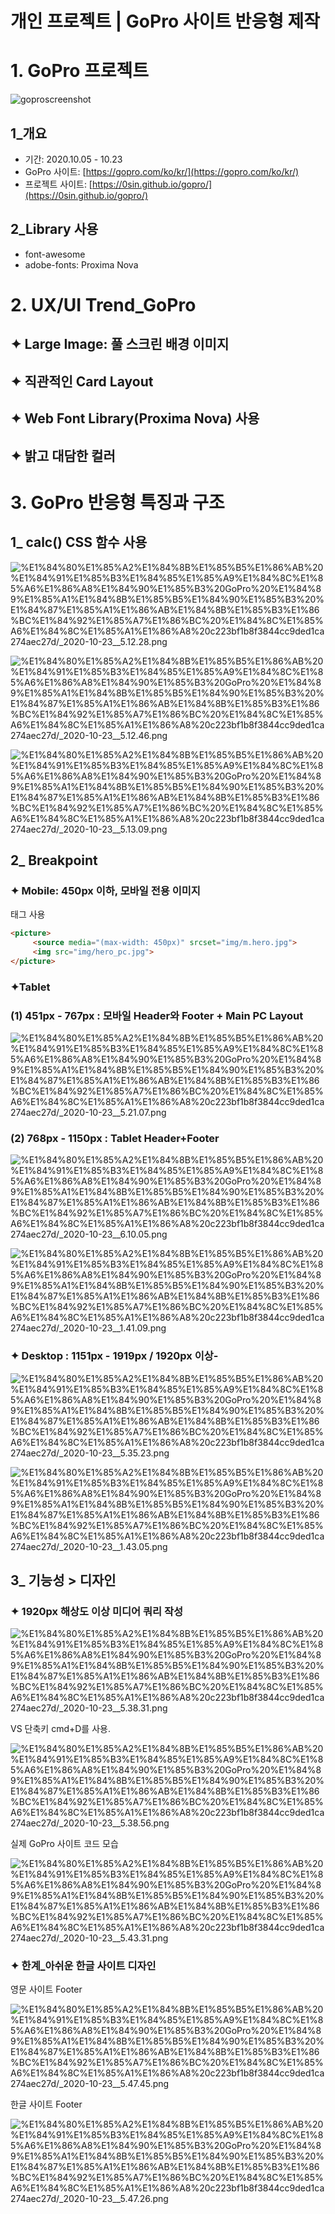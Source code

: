# 개인 프로젝트 | GoPro 사이트 반응형 제작

# 1. GoPro 프로젝트

![goproscreenshot](https://user-images.githubusercontent.com/69961808/108665253-dc8f2b80-7517-11eb-8b56-6d0521399907.png)

## 1_개요

- 기간: 2020.10.05 - 10.23
- GoPro 사이트: [https://gopro.com/ko/kr/](https://gopro.com/ko/kr/)
- 프로젝트 사이트: [https://0sin.github.io/gopro/](https://0sin.github.io/gopro/)

## 2_Library 사용

- font-awesome
- adobe-fonts: Proxima Nova


# 2.  UX/UI Trend_GoPro

## ✦ Large Image: 풀 스크린 배경 이미지

## ✦ 직관적인 Card Layout

## ✦ Web Font Library(Proxima Nova) 사용

## ✦ 밝고 대담한 컬러


# 3. GoPro 반응형 특징과 구조

## 1_ calc() CSS 함수 사용

![%E1%84%80%E1%85%A2%E1%84%8B%E1%85%B5%E1%86%AB%20%E1%84%91%E1%85%B3%E1%84%85%E1%85%A9%E1%84%8C%E1%85%A6%E1%86%A8%E1%84%90%E1%85%B3%20GoPro%20%E1%84%89%E1%85%A1%E1%84%8B%E1%85%B5%E1%84%90%E1%85%B3%20%E1%84%87%E1%85%A1%E1%86%AB%E1%84%8B%E1%85%B3%E1%86%BC%E1%84%92%E1%85%A7%E1%86%BC%20%E1%84%8C%E1%85%A6%E1%84%8C%E1%85%A1%E1%86%A8%20c223bf1b8f3844cc9ded1ca274aec27d/_2020-10-23__5.12.28.png](%E1%84%80%E1%85%A2%E1%84%8B%E1%85%B5%E1%86%AB%20%E1%84%91%E1%85%B3%E1%84%85%E1%85%A9%E1%84%8C%E1%85%A6%E1%86%A8%E1%84%90%E1%85%B3%20GoPro%20%E1%84%89%E1%85%A1%E1%84%8B%E1%85%B5%E1%84%90%E1%85%B3%20%E1%84%87%E1%85%A1%E1%86%AB%E1%84%8B%E1%85%B3%E1%86%BC%E1%84%92%E1%85%A7%E1%86%BC%20%E1%84%8C%E1%85%A6%E1%84%8C%E1%85%A1%E1%86%A8%20c223bf1b8f3844cc9ded1ca274aec27d/_2020-10-23__5.12.28.png)

![%E1%84%80%E1%85%A2%E1%84%8B%E1%85%B5%E1%86%AB%20%E1%84%91%E1%85%B3%E1%84%85%E1%85%A9%E1%84%8C%E1%85%A6%E1%86%A8%E1%84%90%E1%85%B3%20GoPro%20%E1%84%89%E1%85%A1%E1%84%8B%E1%85%B5%E1%84%90%E1%85%B3%20%E1%84%87%E1%85%A1%E1%86%AB%E1%84%8B%E1%85%B3%E1%86%BC%E1%84%92%E1%85%A7%E1%86%BC%20%E1%84%8C%E1%85%A6%E1%84%8C%E1%85%A1%E1%86%A8%20c223bf1b8f3844cc9ded1ca274aec27d/_2020-10-23__5.12.46.png](%E1%84%80%E1%85%A2%E1%84%8B%E1%85%B5%E1%86%AB%20%E1%84%91%E1%85%B3%E1%84%85%E1%85%A9%E1%84%8C%E1%85%A6%E1%86%A8%E1%84%90%E1%85%B3%20GoPro%20%E1%84%89%E1%85%A1%E1%84%8B%E1%85%B5%E1%84%90%E1%85%B3%20%E1%84%87%E1%85%A1%E1%86%AB%E1%84%8B%E1%85%B3%E1%86%BC%E1%84%92%E1%85%A7%E1%86%BC%20%E1%84%8C%E1%85%A6%E1%84%8C%E1%85%A1%E1%86%A8%20c223bf1b8f3844cc9ded1ca274aec27d/_2020-10-23__5.12.46.png)

![%E1%84%80%E1%85%A2%E1%84%8B%E1%85%B5%E1%86%AB%20%E1%84%91%E1%85%B3%E1%84%85%E1%85%A9%E1%84%8C%E1%85%A6%E1%86%A8%E1%84%90%E1%85%B3%20GoPro%20%E1%84%89%E1%85%A1%E1%84%8B%E1%85%B5%E1%84%90%E1%85%B3%20%E1%84%87%E1%85%A1%E1%86%AB%E1%84%8B%E1%85%B3%E1%86%BC%E1%84%92%E1%85%A7%E1%86%BC%20%E1%84%8C%E1%85%A6%E1%84%8C%E1%85%A1%E1%86%A8%20c223bf1b8f3844cc9ded1ca274aec27d/_2020-10-23__5.13.09.png](%E1%84%80%E1%85%A2%E1%84%8B%E1%85%B5%E1%86%AB%20%E1%84%91%E1%85%B3%E1%84%85%E1%85%A9%E1%84%8C%E1%85%A6%E1%86%A8%E1%84%90%E1%85%B3%20GoPro%20%E1%84%89%E1%85%A1%E1%84%8B%E1%85%B5%E1%84%90%E1%85%B3%20%E1%84%87%E1%85%A1%E1%86%AB%E1%84%8B%E1%85%B3%E1%86%BC%E1%84%92%E1%85%A7%E1%86%BC%20%E1%84%8C%E1%85%A6%E1%84%8C%E1%85%A1%E1%86%A8%20c223bf1b8f3844cc9ded1ca274aec27d/_2020-10-23__5.13.09.png)

## 2_ Breakpoint

### ✦ Mobile: 450px 이하, 모바일 전용 이미지



<picture> 태그 사용

```html
<picture>
     <source media="(max-width: 450px)" srcset="img/m.hero.jpg">
     <img src="img/hero_pc.jpg">
</picture>
```

### ✦Tablet

### (1) 451px - 767px : 모바일 Header와 Footer + Main PC Layout

![%E1%84%80%E1%85%A2%E1%84%8B%E1%85%B5%E1%86%AB%20%E1%84%91%E1%85%B3%E1%84%85%E1%85%A9%E1%84%8C%E1%85%A6%E1%86%A8%E1%84%90%E1%85%B3%20GoPro%20%E1%84%89%E1%85%A1%E1%84%8B%E1%85%B5%E1%84%90%E1%85%B3%20%E1%84%87%E1%85%A1%E1%86%AB%E1%84%8B%E1%85%B3%E1%86%BC%E1%84%92%E1%85%A7%E1%86%BC%20%E1%84%8C%E1%85%A6%E1%84%8C%E1%85%A1%E1%86%A8%20c223bf1b8f3844cc9ded1ca274aec27d/_2020-10-23__5.21.07.png](%E1%84%80%E1%85%A2%E1%84%8B%E1%85%B5%E1%86%AB%20%E1%84%91%E1%85%B3%E1%84%85%E1%85%A9%E1%84%8C%E1%85%A6%E1%86%A8%E1%84%90%E1%85%B3%20GoPro%20%E1%84%89%E1%85%A1%E1%84%8B%E1%85%B5%E1%84%90%E1%85%B3%20%E1%84%87%E1%85%A1%E1%86%AB%E1%84%8B%E1%85%B3%E1%86%BC%E1%84%92%E1%85%A7%E1%86%BC%20%E1%84%8C%E1%85%A6%E1%84%8C%E1%85%A1%E1%86%A8%20c223bf1b8f3844cc9ded1ca274aec27d/_2020-10-23__5.21.07.png)

### (2) 768px - 1150px : Tablet Header+Footer

![%E1%84%80%E1%85%A2%E1%84%8B%E1%85%B5%E1%86%AB%20%E1%84%91%E1%85%B3%E1%84%85%E1%85%A9%E1%84%8C%E1%85%A6%E1%86%A8%E1%84%90%E1%85%B3%20GoPro%20%E1%84%89%E1%85%A1%E1%84%8B%E1%85%B5%E1%84%90%E1%85%B3%20%E1%84%87%E1%85%A1%E1%86%AB%E1%84%8B%E1%85%B3%E1%86%BC%E1%84%92%E1%85%A7%E1%86%BC%20%E1%84%8C%E1%85%A6%E1%84%8C%E1%85%A1%E1%86%A8%20c223bf1b8f3844cc9ded1ca274aec27d/_2020-10-23__6.10.05.png](%E1%84%80%E1%85%A2%E1%84%8B%E1%85%B5%E1%86%AB%20%E1%84%91%E1%85%B3%E1%84%85%E1%85%A9%E1%84%8C%E1%85%A6%E1%86%A8%E1%84%90%E1%85%B3%20GoPro%20%E1%84%89%E1%85%A1%E1%84%8B%E1%85%B5%E1%84%90%E1%85%B3%20%E1%84%87%E1%85%A1%E1%86%AB%E1%84%8B%E1%85%B3%E1%86%BC%E1%84%92%E1%85%A7%E1%86%BC%20%E1%84%8C%E1%85%A6%E1%84%8C%E1%85%A1%E1%86%A8%20c223bf1b8f3844cc9ded1ca274aec27d/_2020-10-23__6.10.05.png)

![%E1%84%80%E1%85%A2%E1%84%8B%E1%85%B5%E1%86%AB%20%E1%84%91%E1%85%B3%E1%84%85%E1%85%A9%E1%84%8C%E1%85%A6%E1%86%A8%E1%84%90%E1%85%B3%20GoPro%20%E1%84%89%E1%85%A1%E1%84%8B%E1%85%B5%E1%84%90%E1%85%B3%20%E1%84%87%E1%85%A1%E1%86%AB%E1%84%8B%E1%85%B3%E1%86%BC%E1%84%92%E1%85%A7%E1%86%BC%20%E1%84%8C%E1%85%A6%E1%84%8C%E1%85%A1%E1%86%A8%20c223bf1b8f3844cc9ded1ca274aec27d/_2020-10-23__1.41.09.png](%E1%84%80%E1%85%A2%E1%84%8B%E1%85%B5%E1%86%AB%20%E1%84%91%E1%85%B3%E1%84%85%E1%85%A9%E1%84%8C%E1%85%A6%E1%86%A8%E1%84%90%E1%85%B3%20GoPro%20%E1%84%89%E1%85%A1%E1%84%8B%E1%85%B5%E1%84%90%E1%85%B3%20%E1%84%87%E1%85%A1%E1%86%AB%E1%84%8B%E1%85%B3%E1%86%BC%E1%84%92%E1%85%A7%E1%86%BC%20%E1%84%8C%E1%85%A6%E1%84%8C%E1%85%A1%E1%86%A8%20c223bf1b8f3844cc9ded1ca274aec27d/_2020-10-23__1.41.09.png)

### ✦ Desktop : 1151px - 1919px / 1920px 이상-

![%E1%84%80%E1%85%A2%E1%84%8B%E1%85%B5%E1%86%AB%20%E1%84%91%E1%85%B3%E1%84%85%E1%85%A9%E1%84%8C%E1%85%A6%E1%86%A8%E1%84%90%E1%85%B3%20GoPro%20%E1%84%89%E1%85%A1%E1%84%8B%E1%85%B5%E1%84%90%E1%85%B3%20%E1%84%87%E1%85%A1%E1%86%AB%E1%84%8B%E1%85%B3%E1%86%BC%E1%84%92%E1%85%A7%E1%86%BC%20%E1%84%8C%E1%85%A6%E1%84%8C%E1%85%A1%E1%86%A8%20c223bf1b8f3844cc9ded1ca274aec27d/_2020-10-23__5.35.23.png](%E1%84%80%E1%85%A2%E1%84%8B%E1%85%B5%E1%86%AB%20%E1%84%91%E1%85%B3%E1%84%85%E1%85%A9%E1%84%8C%E1%85%A6%E1%86%A8%E1%84%90%E1%85%B3%20GoPro%20%E1%84%89%E1%85%A1%E1%84%8B%E1%85%B5%E1%84%90%E1%85%B3%20%E1%84%87%E1%85%A1%E1%86%AB%E1%84%8B%E1%85%B3%E1%86%BC%E1%84%92%E1%85%A7%E1%86%BC%20%E1%84%8C%E1%85%A6%E1%84%8C%E1%85%A1%E1%86%A8%20c223bf1b8f3844cc9ded1ca274aec27d/_2020-10-23__5.35.23.png)

![%E1%84%80%E1%85%A2%E1%84%8B%E1%85%B5%E1%86%AB%20%E1%84%91%E1%85%B3%E1%84%85%E1%85%A9%E1%84%8C%E1%85%A6%E1%86%A8%E1%84%90%E1%85%B3%20GoPro%20%E1%84%89%E1%85%A1%E1%84%8B%E1%85%B5%E1%84%90%E1%85%B3%20%E1%84%87%E1%85%A1%E1%86%AB%E1%84%8B%E1%85%B3%E1%86%BC%E1%84%92%E1%85%A7%E1%86%BC%20%E1%84%8C%E1%85%A6%E1%84%8C%E1%85%A1%E1%86%A8%20c223bf1b8f3844cc9ded1ca274aec27d/_2020-10-23__1.43.05.png](%E1%84%80%E1%85%A2%E1%84%8B%E1%85%B5%E1%86%AB%20%E1%84%91%E1%85%B3%E1%84%85%E1%85%A9%E1%84%8C%E1%85%A6%E1%86%A8%E1%84%90%E1%85%B3%20GoPro%20%E1%84%89%E1%85%A1%E1%84%8B%E1%85%B5%E1%84%90%E1%85%B3%20%E1%84%87%E1%85%A1%E1%86%AB%E1%84%8B%E1%85%B3%E1%86%BC%E1%84%92%E1%85%A7%E1%86%BC%20%E1%84%8C%E1%85%A6%E1%84%8C%E1%85%A1%E1%86%A8%20c223bf1b8f3844cc9ded1ca274aec27d/_2020-10-23__1.43.05.png)

## 3_ 기능성 > 디자인

### ✦ 1920px 해상도 이상 미디어 쿼리 작성

![%E1%84%80%E1%85%A2%E1%84%8B%E1%85%B5%E1%86%AB%20%E1%84%91%E1%85%B3%E1%84%85%E1%85%A9%E1%84%8C%E1%85%A6%E1%86%A8%E1%84%90%E1%85%B3%20GoPro%20%E1%84%89%E1%85%A1%E1%84%8B%E1%85%B5%E1%84%90%E1%85%B3%20%E1%84%87%E1%85%A1%E1%86%AB%E1%84%8B%E1%85%B3%E1%86%BC%E1%84%92%E1%85%A7%E1%86%BC%20%E1%84%8C%E1%85%A6%E1%84%8C%E1%85%A1%E1%86%A8%20c223bf1b8f3844cc9ded1ca274aec27d/_2020-10-23__5.38.31.png](%E1%84%80%E1%85%A2%E1%84%8B%E1%85%B5%E1%86%AB%20%E1%84%91%E1%85%B3%E1%84%85%E1%85%A9%E1%84%8C%E1%85%A6%E1%86%A8%E1%84%90%E1%85%B3%20GoPro%20%E1%84%89%E1%85%A1%E1%84%8B%E1%85%B5%E1%84%90%E1%85%B3%20%E1%84%87%E1%85%A1%E1%86%AB%E1%84%8B%E1%85%B3%E1%86%BC%E1%84%92%E1%85%A7%E1%86%BC%20%E1%84%8C%E1%85%A6%E1%84%8C%E1%85%A1%E1%86%A8%20c223bf1b8f3844cc9ded1ca274aec27d/_2020-10-23__5.38.31.png)

VS 단축키 cmd+D를 사용.

![%E1%84%80%E1%85%A2%E1%84%8B%E1%85%B5%E1%86%AB%20%E1%84%91%E1%85%B3%E1%84%85%E1%85%A9%E1%84%8C%E1%85%A6%E1%86%A8%E1%84%90%E1%85%B3%20GoPro%20%E1%84%89%E1%85%A1%E1%84%8B%E1%85%B5%E1%84%90%E1%85%B3%20%E1%84%87%E1%85%A1%E1%86%AB%E1%84%8B%E1%85%B3%E1%86%BC%E1%84%92%E1%85%A7%E1%86%BC%20%E1%84%8C%E1%85%A6%E1%84%8C%E1%85%A1%E1%86%A8%20c223bf1b8f3844cc9ded1ca274aec27d/_2020-10-23__5.38.56.png](%E1%84%80%E1%85%A2%E1%84%8B%E1%85%B5%E1%86%AB%20%E1%84%91%E1%85%B3%E1%84%85%E1%85%A9%E1%84%8C%E1%85%A6%E1%86%A8%E1%84%90%E1%85%B3%20GoPro%20%E1%84%89%E1%85%A1%E1%84%8B%E1%85%B5%E1%84%90%E1%85%B3%20%E1%84%87%E1%85%A1%E1%86%AB%E1%84%8B%E1%85%B3%E1%86%BC%E1%84%92%E1%85%A7%E1%86%BC%20%E1%84%8C%E1%85%A6%E1%84%8C%E1%85%A1%E1%86%A8%20c223bf1b8f3844cc9ded1ca274aec27d/_2020-10-23__5.38.56.png)

실제 GoPro 사이트 코드 모습

![%E1%84%80%E1%85%A2%E1%84%8B%E1%85%B5%E1%86%AB%20%E1%84%91%E1%85%B3%E1%84%85%E1%85%A9%E1%84%8C%E1%85%A6%E1%86%A8%E1%84%90%E1%85%B3%20GoPro%20%E1%84%89%E1%85%A1%E1%84%8B%E1%85%B5%E1%84%90%E1%85%B3%20%E1%84%87%E1%85%A1%E1%86%AB%E1%84%8B%E1%85%B3%E1%86%BC%E1%84%92%E1%85%A7%E1%86%BC%20%E1%84%8C%E1%85%A6%E1%84%8C%E1%85%A1%E1%86%A8%20c223bf1b8f3844cc9ded1ca274aec27d/_2020-10-23__5.43.31.png](%E1%84%80%E1%85%A2%E1%84%8B%E1%85%B5%E1%86%AB%20%E1%84%91%E1%85%B3%E1%84%85%E1%85%A9%E1%84%8C%E1%85%A6%E1%86%A8%E1%84%90%E1%85%B3%20GoPro%20%E1%84%89%E1%85%A1%E1%84%8B%E1%85%B5%E1%84%90%E1%85%B3%20%E1%84%87%E1%85%A1%E1%86%AB%E1%84%8B%E1%85%B3%E1%86%BC%E1%84%92%E1%85%A7%E1%86%BC%20%E1%84%8C%E1%85%A6%E1%84%8C%E1%85%A1%E1%86%A8%20c223bf1b8f3844cc9ded1ca274aec27d/_2020-10-23__5.43.31.png)

 

### ✦ 한계_아쉬운 한글 사이트 디자인

영문 사이트 Footer

![%E1%84%80%E1%85%A2%E1%84%8B%E1%85%B5%E1%86%AB%20%E1%84%91%E1%85%B3%E1%84%85%E1%85%A9%E1%84%8C%E1%85%A6%E1%86%A8%E1%84%90%E1%85%B3%20GoPro%20%E1%84%89%E1%85%A1%E1%84%8B%E1%85%B5%E1%84%90%E1%85%B3%20%E1%84%87%E1%85%A1%E1%86%AB%E1%84%8B%E1%85%B3%E1%86%BC%E1%84%92%E1%85%A7%E1%86%BC%20%E1%84%8C%E1%85%A6%E1%84%8C%E1%85%A1%E1%86%A8%20c223bf1b8f3844cc9ded1ca274aec27d/_2020-10-23__5.47.45.png](%E1%84%80%E1%85%A2%E1%84%8B%E1%85%B5%E1%86%AB%20%E1%84%91%E1%85%B3%E1%84%85%E1%85%A9%E1%84%8C%E1%85%A6%E1%86%A8%E1%84%90%E1%85%B3%20GoPro%20%E1%84%89%E1%85%A1%E1%84%8B%E1%85%B5%E1%84%90%E1%85%B3%20%E1%84%87%E1%85%A1%E1%86%AB%E1%84%8B%E1%85%B3%E1%86%BC%E1%84%92%E1%85%A7%E1%86%BC%20%E1%84%8C%E1%85%A6%E1%84%8C%E1%85%A1%E1%86%A8%20c223bf1b8f3844cc9ded1ca274aec27d/_2020-10-23__5.47.45.png)

한글 사이트 Footer

![%E1%84%80%E1%85%A2%E1%84%8B%E1%85%B5%E1%86%AB%20%E1%84%91%E1%85%B3%E1%84%85%E1%85%A9%E1%84%8C%E1%85%A6%E1%86%A8%E1%84%90%E1%85%B3%20GoPro%20%E1%84%89%E1%85%A1%E1%84%8B%E1%85%B5%E1%84%90%E1%85%B3%20%E1%84%87%E1%85%A1%E1%86%AB%E1%84%8B%E1%85%B3%E1%86%BC%E1%84%92%E1%85%A7%E1%86%BC%20%E1%84%8C%E1%85%A6%E1%84%8C%E1%85%A1%E1%86%A8%20c223bf1b8f3844cc9ded1ca274aec27d/_2020-10-23__5.47.26.png](%E1%84%80%E1%85%A2%E1%84%8B%E1%85%B5%E1%86%AB%20%E1%84%91%E1%85%B3%E1%84%85%E1%85%A9%E1%84%8C%E1%85%A6%E1%86%A8%E1%84%90%E1%85%B3%20GoPro%20%E1%84%89%E1%85%A1%E1%84%8B%E1%85%B5%E1%84%90%E1%85%B3%20%E1%84%87%E1%85%A1%E1%86%AB%E1%84%8B%E1%85%B3%E1%86%BC%E1%84%92%E1%85%A7%E1%86%BC%20%E1%84%8C%E1%85%A6%E1%84%8C%E1%85%A1%E1%86%A8%20c223bf1b8f3844cc9ded1ca274aec27d/_2020-10-23__5.47.26.png)
